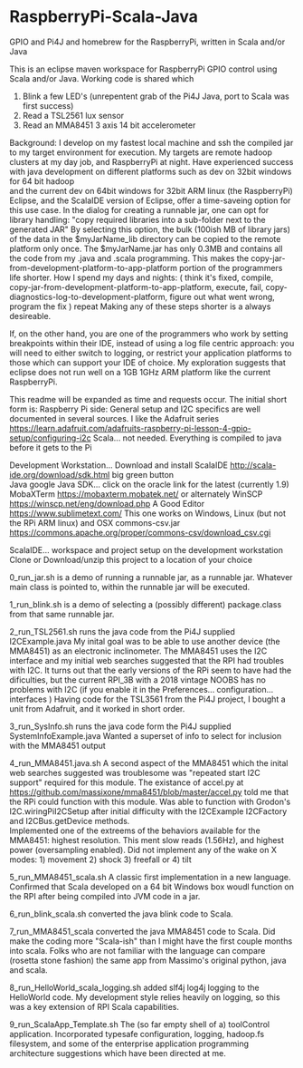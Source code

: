 # RaspberryPi-Scala-Java
GPIO and Pi4J and homebrew for the RaspberryPi, written in Scala and/or Java

This is an eclipse maven workspace for RaspberryPi GPIO control using Scala and/or Java.
Working code is shared which  
 1) Blink a few LED's (unrepentent grab of the Pi4J Java, port to Scala was first success)
 2) Read a TSL2561 lux sensor 
 3) Read an MMA8451 3 axis 14 bit accelerometer

Background:    I develop on my fastest local machine and ssh the compiled jar to my target
environment for execution.   My targets are remote hadoop clusters at my day job, and 
RaspberryPi at night.  Have experienced success with java development on different platforms
such as           dev on 32bit windows for 64 bit hadoop  
and the current   dev on 64bit windows for 32bit ARM linux (the RaspberryPi)
    Eclipse, and the ScalaIDE version of Eclipse, offer a time-saveing option for this use case. 
In the dialog for creating a runnable jar, one can opt for library handling:
"copy required libraries into a sub-folder next to the generated JAR"
By selecting this option, the bulk (100ish MB of library jars) of the data in the $myJarName_lib 
directory can be copied to the remote platform only once. The $myJarName.jar has only 0.3MB and
contains all the code from my .java and .scala programming.   This makes the 
copy-jar-from-development-platform-to-app-platform portion of the programmers life shorter. 
How I spend my days and nights:
   ( think it's fixed,
     compile, 
     copy-jar-from-development-platform-to-app-platform,
     execute,
     fail,
     copy-diagnostics-log-to-development-platform,
     figure out what went wrong,
     program the fix
    )
     repeat
Making any of these steps shorter is a always desireable.  

If, on the other hand,  you are one of the programmers who work by setting breakpoints 
within their IDE, instead of using a log file centric approach: you will need to either switch to logging,
or restrict your application platforms to those which can support your IDE of choice.
My exploration suggests that eclipse does not run well on a 1GB 1GHz ARM platform like 
the current RaspberryPi.

This readme will be expanded as time and requests occur.
The initial short form is:
 Raspberry Pi side:
    General setup and I2C specifics are well documented in several sources.  I like the Adafruit series
       https://learn.adafruit.com/adafruits-raspberry-pi-lesson-4-gpio-setup/configuring-i2c
    Scala... not needed.  Everything is compiled to java before it gets to the Pi
  
  Development Workstation... Download and install
    ScalaIDE   http://scala-ide.org/download/sdk.html    big green button    
    Java    google Java SDK... click on the oracle link for the latest (currently 1.9)
    MobaXTerm    https://mobaxterm.mobatek.net/     or alternately WinSCP  https://winscp.net/eng/download.php
    A Good Editor   https://www.sublimetext.com/    This one works on Windows, Linux (but not the RPi ARM linux) and OSX
    commons-csv.jar  https://commons.apache.org/proper/commons-csv/download_csv.cgi   
    
   
ScalaIDE... workspace and project setup   on the development workstation  
Clone or Download/unzip this project to a location of your choice
    


0_run_jar.sh   is a demo of running a runnable jar, as a runnable jar.   Whatever main class
is pointed to, within the runnable jar will be executed.

1_run_blink.sh   is a demo of selecting a (possibly different) package.class from that same
runnable jar.

2_run_TSL2561.sh  runs the java code from the Pi4J supplied I2CExample.java 
My inital goal was to be able to use another device (the MMA8451) as an electronic inclinometer.
The MMA8451 uses the I2C interface and my initial web searches suggested that the RPI had troubles
with I2C.  It turns out that the early versions of the RPi seem to have had the dificulties,
but the current RPI_3B with a 2018 vintage NOOBS has no problems with I2C (if you enable it 
in the Preferences...  configuration...   interfaces )
Having code for the TSL3561 from the Pi4J project, I bought a unit from Adafruit, and it worked
in short order.  

3_run_SysInfo.sh  runs the java code form the Pi4J supplied SystemInfoExample.java
Wanted a superset of info to select for inclusion with the MMA8451 output

4_run_MMA8451.java.sh   A second aspect of the MMA8451 which the inital web searches suggested was
troublesome was "repeated start I2C support" required for this module.  The existance of accel.py
at https://github.com/massixone/mma8451/blob/master/accel.py told me that the RPi could function
with this module.   Was able to function with Grodon's I2C.wiringPiI2CSetup after initial 
difficulty with the I2CExample I2CFactory and I2CBus.getDevice methods.  
   Implemented one of the extreems of the behaviors available for the MMA8451: highest resolution.
This ment slow reads (1.56Hz), and highest power (oversampling enabled).  Did not implement any
of the wake on X modes:  1) movement  2) shock  3) freefall or  4) tilt

5_run_MMA8451_scala.sh  A classic first implementation in a new language.   Confirmed that Scala
developed on a 64 bit Windows box woudl function on the RPI after being compiled into JVM code
in a jar. 

6_run_blink_scala.sh  converted the java blink code to Scala.

7_run_MMA8451_scala  converted the java MMA8451 code to Scala.   Did make the coding more "Scala-ish"
than I might have the first couple months into scala.  Folks who are not familiar with the language
can compare (rosetta stone fashion) the same app from Massimo's original python, java and scala.

8_run_HelloWorld_scala_logging.sh     added slf4j log4j logging to the HelloWorld code.   My 
development style relies heavily on logging, so this was a key extension of RPI Scala capabilities.

9_run_ScalaApp_Template.sh   The (so far empty shell of a) toolControl application.   Incorporated
typesafe configuration, logging, hadoop.fs filesystem, and some of the enterprise application
programming architecture suggestions which have been directed at me.
